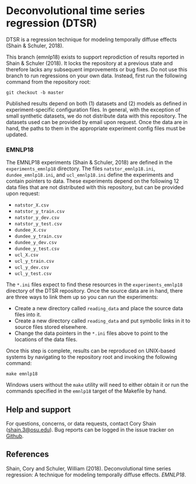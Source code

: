# Deconvolutional time series regression (DTSR)
DTSR is a regression technique for modeling temporally diffuse effects (Shain & Schuler, 2018).

This branch (emnlp18) exists to support reprodiction of results reported in Shain & Schuler (2018).
It locks the repository at a previous state and therefore lacks any subsequent improvements or bug fixes.
Do not use this branch to run regressions on your own data.
Instead, first run the following command from the repository root:

`git checkout -b master`

Published results depend on both (1) datasets and (2) models as defined in experiment-specific configuration files.
In general, with the exception of small synthetic datasets, we do not distribute data with this repository.
The datasets used can be provided by email upon request.
Once the data are in hand, the paths to them in the appropriate experiment config files must be updated.

### EMNLP18
The EMNLP18 experiments (Shain & Schuler, 2018) are defined in the `experiments_emnlp18` directory.
The files `natstor_emnlp18.ini`, `dundee_emnlp18.ini`, and `ucl_emnlp18.ini` define the experiments and contain pointers to data.
These experiments depend on the following 12 data files that are not distributed with this repository, but can be provided upon request:

  - `natstor_X.csv`
  - `natstor_y_train.csv`
  - `natstor_y_dev.csv`
  - `natstor_y_test.csv`
  - `dundee_X.csv`
  - `dundee_y_train.csv`
  - `dundee_y_dev.csv`
  - `dundee_y_test.csv`
  - `ucl_X.csv`
  - `ucl_y_train.csv`
  - `ucl_y_dev.csv`
  - `ucl_y_test.csv`
  
The ``*.ini`` files expect to find these resources in the ``experiments_emnlp18`` directory of the DTSR repository.
Once the source data are in hand, there are three ways to link them up so you can run the experiments:

  - Create a new directory called ``reading_data`` and place the source data files into it.
  - Create a new directory called ``reading_data`` and put symbolic links in it to source files stored elsewhere.
  - Change the data pointers in the ``*.ini`` files above to point to the locations of the data files.

Once this step is complete, results can be reproduced on UNIX-based systems by navigating to the repository root and invoking the following command:

`make emnlp18`

Windows users without the ``make`` utility will need to either obtain it or run the commands specified in the `emnlp18` target of the Makefile by hand.

## Help and support

For questions, concerns, or data requests, contact Cory Shain ([shain.3@osu.edu](shain.3@osu.edu)).
Bug reports can be logged in the issue tracker on [Github](https://github.com/coryshain/dtsr).


## References
Shain, Cory and Schuler, William (2018). Deconvolutional time series regression: A technique for modeling temporally diffuse effects. _EMNLP18_.
